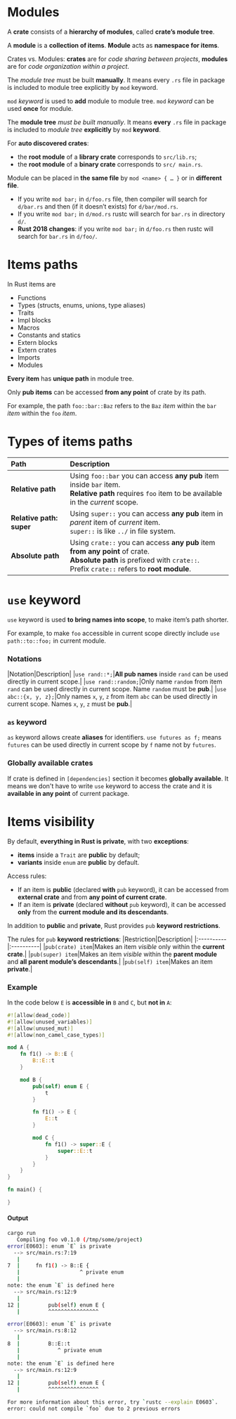 # Modules
A **crate** consists of a **hierarchy of modules**, called **crate’s module tree**.

A **module** is a **collection of items**. **Module** acts as **namespace for items**.

Crates vs. Modules: **crates** are for *code sharing between projects*, **modules** are for *code organization within a project*.

The *module tree* must be built **manually**. It means every ``.rs`` file in package is included to module tree explicitly by ``mod`` keyword.

``mod`` *keyword* is used to **add** module to module tree. 
``mod`` *keyword* can be used **once** for module. 

The **module tree** *must be built manually*. It means **every** ``.rs`` file in package is included to *module tree* **explicitly** by ``mod`` **keyword**.

For **auto discovered crates**:
- the **root module** of a **library crate** corresponds to ``src/lib.rs``;
- the **root module** of a **binary crate** corresponds to ``src/ main.rs``.

Module can be placed in **the same file** by ``mod <name> { … }`` or in **different file**.

- If you write ``mod bar;`` in ``d/foo.rs`` file, then compiler will search  for ``d/bar.rs`` and then (if it doesn’t exists) for ``d/bar/mod.rs``.
- If you write ``mod bar;`` in ``d/mod.rs`` rustc will search for ``bar.rs`` in directory ``d/``.
- **Rust 2018 changes**: if you write ``mod bar;`` in ``d/foo.rs`` then rustc will search for ``bar.rs`` in ``d/foo/``.

# Items paths
In Rust items are
- Functions
- Types (structs, enums, unions, type aliases)
- Traits
- Impl blocks
- Macros
- Constants and statics
- Extern blocks
- Extern crates
- Imports
- Modules

**Every item** has **unique path** in module tree. 

Only **pub items** can be accessed **from any point** of crate by its path.

For example, the path ``foo::bar::Baz`` refers to the ``Baz`` *item* within the ``bar`` *item* within the ``foo`` *item*.

# Types of items paths
|Path|Description|
|:---|:----------|
|**Relative path**|Using ``foo::bar`` you can access **any pub** item inside ``bar`` item.<br>**Relative path** requires ``foo`` item to be available in the *current* scope.|
|**Relative path: super**|Using ``super::`` you can access **any pub** item in *parent* item of *current* item.<br>``super::`` is like ``../`` in file system.|
|**Absolute path**|Using ``crate::`` you can access **any pub** item **from any point** of crate.<br>**Absolute path** is prefixed with ``crate::``.<br>Prefix ``crate::`` refers to **root module**.|

# ``use`` keyword
``use`` keyword is used **to bring names into scope**, to make item’s path shorter.

For example, to make ``foo`` accessible in current scope directly include ``use path::to::foo;`` in current module.

### Notations
|Notation|Description|
|``use rand::*;``|**All pub names** inside ``rand`` can be used directly in current scope.|
|``use rand::random;``|Only name ``random`` from item ``rand`` can be used directly in current scope. Name ``random`` must be **pub**.|
|``use abc::{x, y, z};``|Only names ``x``, ``y``, ``z`` from item ``abc`` can be used directly in current scope. Names ``x``, ``y``, ``z`` must be **pub**.|

### ``as`` keyword
``as`` keyword allows create **aliases** for identifiers.
``use futures as f;`` means ``futures`` can be used directly in current scope by ``f`` name not by ``futures``.

### Globally available crates
If crate is defined in ``[dependencies]`` section it becomes **globally available**. It means we don't have to write ``use`` keyword to access the crate and it is **available in any point** of current package.

# Items visibility
By default, **everything in Rust is private**, with two **exceptions**: 
- **items** inside a ``Trait`` are **public** by default; 
- **variants** inside ``enum`` are **public** by default. 

Access rules:
- If an item is **public** (declared **with** ``pub`` keyword), it can be accessed from **external crate** and from **any point of current crate**.
- If an item is **private** (declared **without** ``pub`` keyword), it can be accessed **only** from the **current module and its descendants**.

In addition to **public** and **private**, Rust provides ``pub`` **keyword restrictions**.

The rules for ``pub`` **keyword restrictions**:
|Restriction|Description|
|:----------|:----------|
|``pub(crate) item``|Makes an item *visible* only within the **current crate**.|
|``pub(super) item``|Makes an item *visible* within the **parent module** and **all parent module’s descendants**.|
|``pub(self) item``|Makes an item **private**.|

### Example
In the code below ``E`` is **accessible in** ``B`` and ``C``, but **not in** ``A``:
```Rust
#![allow(dead_code)]
#![allow(unused_variables)]
#![allow(unused_mut)]
#![allow(non_camel_case_types)]

mod A {
    fn f1() -> B::E {
        B::E::t
    }

    mod B {
        pub(self) enum E {
            t
        }

        fn f1() -> E {
            E::t
        }

        mod C {
            fn f1() -> super::E {
                super::E::t
            }
        }
    }
}

fn main() {

}
```

#### Output
```bash
cargo run                                                                                                     
   Compiling foo v0.1.0 (/tmp/some/project)                                                                                      
error[E0603]: enum `E` is private
  --> src/main.rs:7:19
   |
7  |     fn f1() -> B::E {
   |                   ^ private enum
   |
note: the enum `E` is defined here
  --> src/main.rs:12:9
   |
12 |         pub(self) enum E {
   |         ^^^^^^^^^^^^^^^^

error[E0603]: enum `E` is private
  --> src/main.rs:8:12
   |
8  |         B::E::t
   |            ^ private enum
   |
note: the enum `E` is defined here
  --> src/main.rs:12:9
   |
12 |         pub(self) enum E {
   |         ^^^^^^^^^^^^^^^^

For more information about this error, try `rustc --explain E0603`.
error: could not compile `foo` due to 2 previous errors                                                                                                      
```

